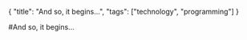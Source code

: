 {
"title": "And so, it begins...",
"tags": ["technology", "programming"]
}

#And so, it begins...


